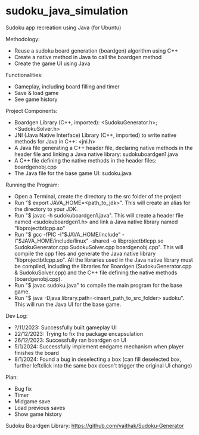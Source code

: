 # sudoku_java_simulation
Sudoku app recreation using Java (for Ubuntu)

Methodology:
- Reuse a sudoku board generation (boardgen) algorithm using C++
- Create a native method in Java to call the boardgen method
- Create the game UI using Java

Functionalities:
- Gameplay, including board filling and timer
- Save & load game
- See game history

Project Components:
- Boardgen Library (C++, imported): <SudokuGenerator.h>; <SudokuSolver.h>
- JNI (Java Native Interface) Library (C++, imported) to write native methods for Java in C++: <jni.h>
- A Java file generating a C++ header file, declaring native methods in the header file and linking a Java native library: sudokuboardgen1.java
- A C++ file defining the native methods in the header files: boardgenobj.cpp
- The Java file for the base game UI: sudoku.java

Running the Program:
- Open a Terminal, create the directory to the src folder of the project
- Run "$ export JAVA_HOME=<path_to_jdk>". This will create an alias for the directory to your JDK.
- Run "$ javac -h sudokuboardgen1.java". This will create a header file named <sudokuboardgen1.h> and link a Java native library named "libprojectbtlcpp.so"
- Run "$ gcc -fPIC -I"$JAVA_HOME/include" -I"$JAVA_HOME/include/linux" -shared -o libprojectbtlcpp.so SudokuGenerator.cpp SudokuSolver.cpp boardgenobj.cpp". This will compile the cpp files and generate the Java native library "libprojectbtlcpp.so". All the libraries used in the Java native library must be compiled, including the libraries for Boardgen (SudokuGenerator.cpp & SudokuSolver.cpp) and the C++ file defining the native methods (boardgenobj.cpp).
- Run "$ javac sudoku.java" to compile the main program for the base game.
- Run "$ java -Djava.library.path=<insert_path_to_src_folder> sudoku". This will run the Java UI for the base game.

Dev Log:
- ?/11/2023: Successfully built gameplay UI
- 22/12/2023: Trying to fix the package encapsulation
- 26/12/2023: Successfully ran boardgen on UI
- 5/1/2024: Successfully implement endgame mechanism when player finishes the board
- 8/1/2024: Found a bug in deselecting a box (can fill deselected box, further leftclick into the same box doesn't trigger the original UI change)

Plan:
- Bug fix
- Timer
- Midgame save
- Load previous saves
- Show game history

Sudoku Boardgen Library: https://github.com/vaithak/Sudoku-Generator
